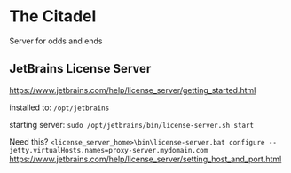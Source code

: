 # The Citadel
Server for odds and ends

## JetBrains License Server
https://www.jetbrains.com/help/license_server/getting_started.html

installed to: `/opt/jetbrains`

starting server: `sudo /opt/jetbrains/bin/license-server.sh start`

Need this?
`<license_server_home>\bin\license-server.bat configure --jetty.virtualHosts.names=proxy-server.mydomain.com`
https://www.jetbrains.com/help/license_server/setting_host_and_port.html
